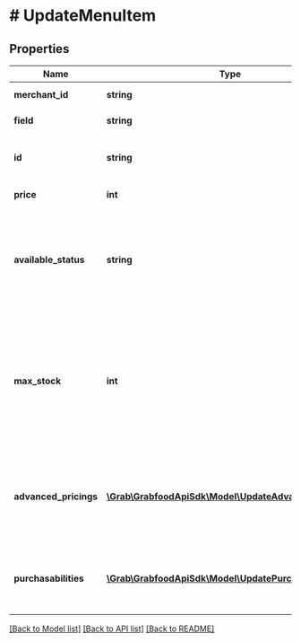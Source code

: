 # # UpdateMenuItem

## Properties

Name | Type | Description | Notes
------------ | ------------- | ------------- | -------------
**merchant_id** | **string** | The merchant&#39;s ID that is in GrabFood&#39;s database. |
**field** | **string** | The record type that you want to update. |
**id** | **string** | The record&#39;s ID on the partner system. For example, the item id in case type is ITEM. |
**price** | **int** | The record&#39;s price in minor unit format. | [optional]
**available_status** | **string** | The record&#39;s availableStatus.   Note: In order to set an item as \&quot;UNAVAILABLE\&quot;, it is required to update both the &#x60;availableStatus&#x60; and &#x60;maxStock&#x60; fields, whereby the &#x60;maxStock&#x60; value should be set to 0. | [optional]
**max_stock** | **int** | Available stocks under inventory for this item. Auto reduce when there is order placed for this item.  Note: It is necessary to set &#x60;maxStock&#x60; to 0 if the &#x60;availableStatus&#x60; of the item is \&quot;UNAVAILABLE\&quot;. Item will be set to \&quot;AVAILABLE\&quot; if &#x60;maxStock&#x60; &gt; 0. | [optional]
**advanced_pricings** | [**\Grab\GrabfoodApiSdk\Model\UpdateAdvancedPricing[]**](UpdateAdvancedPricing.md) | Price configuration (in minor unit) for different service, order type and channel combination. If a service type does not have a specified price, it will utilize the default price of the item. | [optional]
**purchasabilities** | [**\Grab\GrabfoodApiSdk\Model\UpdatePurchasability[]**](UpdatePurchasability.md) | Purchasability is set to true by default for all service type, unless it is explicitly set to false. Modifier will reuse it’s item’s purchasability. | [optional]

[[Back to Model list]](../../README.md#models) [[Back to API list]](../../README.md#endpoints) [[Back to README]](../../README.md)
